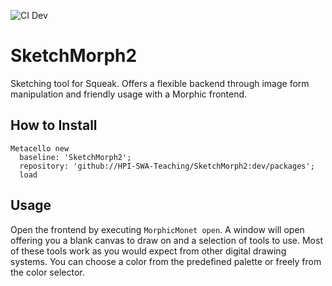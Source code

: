 ![CI Dev](https://github.com/hpi-swa-teaching/SketchMorph2/workflows/CI/badge.svg?branch=master)

# SketchMorph2
Sketching tool for Squeak. Offers a flexible backend through image form manipulation and friendly usage with a Morphic frontend.

## How to Install

```
Metacello new 
  baseline: 'SketchMorph2';
  repository: 'github://HPI-SWA-Teaching/SketchMorph2:dev/packages';
  load
```    

## Usage
Open the frontend by executing ```MorphicMonet open```.
A window will open offering you a blank canvas to draw on and a selection of tools to use. Most of these tools work as you would expect from other digital drawing systems. You can choose a color from the predefined palette or freely from the color selector.